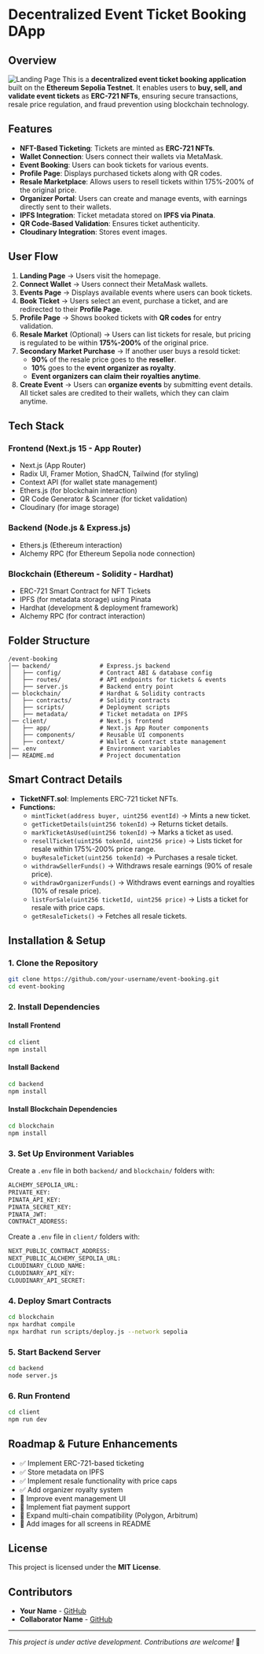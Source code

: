 # Decentralized Event Ticket Booking DApp

## Overview
![Landing Page](https://res.cloudinary.com/drxdayeg3/image/upload/v1740342006/Screenshot_2025-02-24_at_1.49.55_AM_vfoqk4.png)
This is a **decentralized event ticket booking application** built on the **Ethereum Sepolia Testnet**. It enables users to **buy, sell, and validate event tickets** as **ERC-721 NFTs**, ensuring secure transactions, resale price regulation, and fraud prevention using blockchain technology.

## Features
- **NFT-Based Ticketing**: Tickets are minted as **ERC-721 NFTs**.
- **Wallet Connection**: Users connect their wallets via MetaMask.
- **Event Booking**: Users can book tickets for various events.
- **Profile Page**: Displays purchased tickets along with QR codes.
- **Resale Marketplace**: Allows users to resell tickets within 175%-200% of the original price.
- **Organizer Portal**: Users can create and manage events, with earnings directly sent to their wallets.
- **IPFS Integration**: Ticket metadata stored on **IPFS via Pinata**.
- **QR Code-Based Validation**: Ensures ticket authenticity.
- **Cloudinary Integration**: Stores event images.

## User Flow
1. **Landing Page** → Users visit the homepage.
2. **Connect Wallet** → Users connect their MetaMask wallets.
3. **Events Page** → Displays available events where users can book tickets.
4. **Book Ticket** → Users select an event, purchase a ticket, and are redirected to their **Profile Page**.
5. **Profile Page** → Shows booked tickets with **QR codes** for entry validation.
6. **Resale Market** (Optional) → Users can list tickets for resale, but pricing is regulated to be within **175%-200%** of the original price.
7. **Secondary Market Purchase** → If another user buys a resold ticket:
   - **90%** of the resale price goes to the **reseller**.
   - **10%** goes to the **event organizer as royalty**.
   - **Event organizers can claim their royalties anytime**.
8. **Create Event** → Users can **organize events** by submitting event details. All ticket sales are credited to their wallets, which they can claim anytime.

## Tech Stack
### **Frontend (Next.js 15 - App Router)**
- Next.js (App Router)
- Radix UI, Framer Motion, ShadCN, Tailwind (for styling)
- Context API (for wallet state management)
- Ethers.js (for blockchain interaction)
- QR Code Generator & Scanner (for ticket validation)
- Cloudinary (for image storage)

### **Backend (Node.js & Express.js)**
- Ethers.js (Ethereum interaction)
- Alchemy RPC (for Ethereum Sepolia node connection)

### **Blockchain (Ethereum - Solidity - Hardhat)**
- ERC-721 Smart Contract for NFT Tickets
- IPFS (for metadata storage) using Pinata
- Hardhat (development & deployment framework)
- Alchemy RPC (for contract interaction)

## Folder Structure
```
/event-booking
│── backend/              # Express.js backend
│   ├── config/           # Contract ABI & database config
│   ├── routes/           # API endpoints for tickets & events
│   ├── server.js         # Backend entry point
│── blockchain/           # Hardhat & Solidity contracts
│   ├── contracts/        # Solidity contracts
│   ├── scripts/          # Deployment scripts
│   ├── metadata/         # Ticket metadata on IPFS
│── client/               # Next.js frontend
│   ├── app/              # Next.js App Router components
│   ├── components/       # Reusable UI components
│   ├── context/          # Wallet & contract state management
│── .env                  # Environment variables
│── README.md             # Project documentation
```

## Smart Contract Details
- **TicketNFT.sol**: Implements ERC-721 ticket NFTs.
- **Functions:**
  - `mintTicket(address buyer, uint256 eventId)` → Mints a new ticket.
  - `getTicketDetails(uint256 tokenId)` → Returns ticket details.
  - `markTicketAsUsed(uint256 tokenId)` → Marks a ticket as used.
  - `resellTicket(uint256 tokenId, uint256 price)` → Lists ticket for resale within 175%-200% price range.
  - `buyResaleTicket(uint256 tokenId)` → Purchases a resale ticket.
  - `withdrawSellerFunds()` → Withdraws resale earnings (90% of resale price).
  - `withdrawOrganizerFunds()` → Withdraws event earnings and royalties (10% of resale price).
  - `listForSale(uint256 ticketId, uint256 price)` → Lists a ticket for resale with price caps.
  - `getResaleTickets()` → Fetches all resale tickets.

## Installation & Setup
### **1. Clone the Repository**
```bash
git clone https://github.com/your-username/event-booking.git
cd event-booking
```

### **2. Install Dependencies**
#### Install Frontend
```bash
cd client
npm install
```
#### Install Backend
```bash
cd backend
npm install
```
#### Install Blockchain Dependencies
```bash
cd blockchain
npm install
```

### **3. Set Up Environment Variables**
Create a `.env` file in both `backend/` and `blockchain/` folders with:
```bash
ALCHEMY_SEPOLIA_URL:
PRIVATE_KEY:
PINATA_API_KEY:
PINATA_SECRET_KEY:
PINATA_JWT:
CONTRACT_ADDRESS:
```

Create a `.env` file in `client/` folders with:
```bash
NEXT_PUBLIC_CONTRACT_ADDRESS:
NEXT_PUBLIC_ALCHEMY_SEPOLIA_URL:
CLOUDINARY_CLOUD_NAME:
CLOUDINARY_API_KEY:
CLOUDINARY_API_SECRET:
```

### **4. Deploy Smart Contracts**
```bash
cd blockchain
npx hardhat compile
npx hardhat run scripts/deploy.js --network sepolia
```

### **5. Start Backend Server**
```bash
cd backend
node server.js
```

### **6. Run Frontend**
```bash
cd client
npm run dev
```

## Roadmap & Future Enhancements
- ✅ Implement ERC-721-based ticketing
- ✅ Store metadata on IPFS
- ✅ Implement resale functionality with price caps
- ✅ Add organizer royalty system
- 🔄 Improve event management UI
- 🔄 Implement fiat payment support
- 🔄 Expand multi-chain compatibility (Polygon, Arbitrum)
- 🔄 Add images for all screens in README

## License
This project is licensed under the **MIT License**.

## Contributors
- **Your Name** - [GitHub](https://github.com/your-username)
- **Collaborator Name** - [GitHub](https://github.com/collaborator-username)

---
_This project is under active development. Contributions are welcome!_ 🚀

